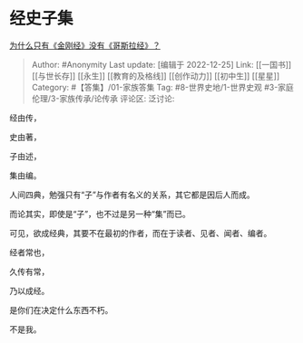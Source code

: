 # 经史子集
[为什么只有《金刚经》没有《哥斯拉经》？](https://www.zhihu.com/question/525838444/answer/2814909100)

> Author: #Anonymity
> Last update: [编辑于 2022-12-25]
> Link: [[一国书]] [[与世长存]] [[永生]] [[教育的及格线]] [[创作动力]] [[初中生]] [[星星]]
> Category: #【答集】/01-家族答集
> Tag: #8-世界史地/1-世界史观 #3-家庭伦理/3-家族传承/论传承 
> 评论区:
> 泛讨论:

经由传，

史由著，

子由述，

集由编。

人间四典，勉强只有“子”与作者有名义的关系，其它都是因后人而成。

而论其实，即使是“子”，也不过是另一种“集”而已。

可见，欲成经典，其要不在最初的作者，而在于读者、见者、闻者、编者。

经者常也，

久传有常，

乃以成经。

是你们在决定什么东西不朽。

不是我。
